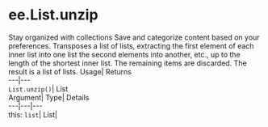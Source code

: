  
#  ee.List.unzip 
Stay organized with collections  Save and categorize content based on your preferences. 
Transposes a list of lists, extracting the first element of each inner list into one list the second elements into another, etc., up to the length of the shortest inner list. The remaining items are discarded. The result is a list of lists. 
Usage| Returns  
---|---  
`List.unzip()`| List  
Argument| Type| Details  
---|---|---  
this: `list`| List|   
